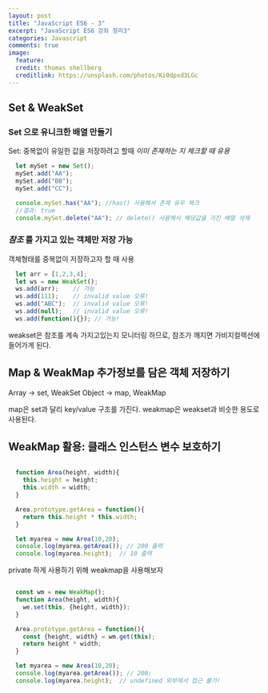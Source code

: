 ```yaml
---
layout: post
title: "JavaScript ES6 - 3"
excerpt: "JavaScript ES6 강좌 정리3"
categories: Javascript
comments: true
image:
  feature:
  credit: thomas shellberg
  creditlink: https://unsplash.com/photos/Ki0dpxd3LGc
---
```


## Set & WeakSet  

### Set 으로 유니크한 배열 만들기
Set: 중복없이 유일한 값을 저장하려고 할때
    *이미 존재하는 지 체크할 때 유용*    
```javascript
  let mySet = new Set();
  mySet.add("AA");
  mySet.add("BB");
  mySet.add("CC");

  console.mySet.has("AA"); //has() 사용해서 존재 유무 체크
  //결과: true
  console.mySet.delete("AA"); // delete() 사용해서 해당값을 가진 배열 삭제
```


### *참조* 를 가지고 있는 객체만 저장 가능
객체형태를 중복없이 저장하고자 할 때 사용

```javascript
  let arr = [1,2,3,4];
  let ws = new WeakSet();
  ws.add(arr);    // 가능
  ws.add(111);    // invalid value 오류!
  ws.add("ABC");  // invalid value 오류!
  ws.add(null);   // invalid value 오류!
  ws.add(function(){}); // 가능!
```

weakset은 참조를 계속 가지고있는지 모니터링 하므로, 참조가 깨지면 가비지컬렉션에 들어가게 된다.  


## Map & WeakMap 추가정보를 담은 객체 저장하기
Array  -> set, WeakSet
Object -> map, WeakMap

map은 set과 달리 key/value 구조를 가진다.
weakmap은 weakset과 비슷한 용도로 사용된다.

## WeakMap 활용: 클래스 인스턴스 변수 보호하기
```javascript

  function Area(height, width){
    this.height = height;
    this.width = width;
  }

  Area.prototype.getArea = function(){
    return this.height * this.width;
  }

  let myarea = new Area(10,20);
  console.log(myarea.getArea()); // 200 출력
  console.log(myarea.height);  // 10 출력
```

private 하게 사용하기 위해 weakmap을 사용해보자

```javascript

  const wm = new WeakMap();
  function Area(height, width){
    we.set(this, {height, width});
  }

  Area.prototype.getArea = function(){
    const {height, width} = wm.get(this);
    return height * width;
  }

  let myarea = new Area(10,20);
  console.log(myarea.getArea()); // 200;
  console.log(myarea.height);  // undefined 외부에서 접근 불가!
```
